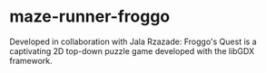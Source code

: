 # maze-runner-froggo
Developed in collaboration with Jala Rzazade:  Froggo's Quest is a captivating 2D top-down puzzle game developed with the libGDX framework. 
